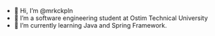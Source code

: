 - 👋 Hi, I’m @mrkckpln
- 👀 I’m a software engineering student at Ostim Technical University
- 🌱 I’m currently learning Java and Spring Framework.

<!---
mrkckpln/mrkckpln is a ✨ special ✨ repository because its `README.md` (this file) appears on your GitHub profile.
You can click the Preview link to take a look at your changes.
--->
